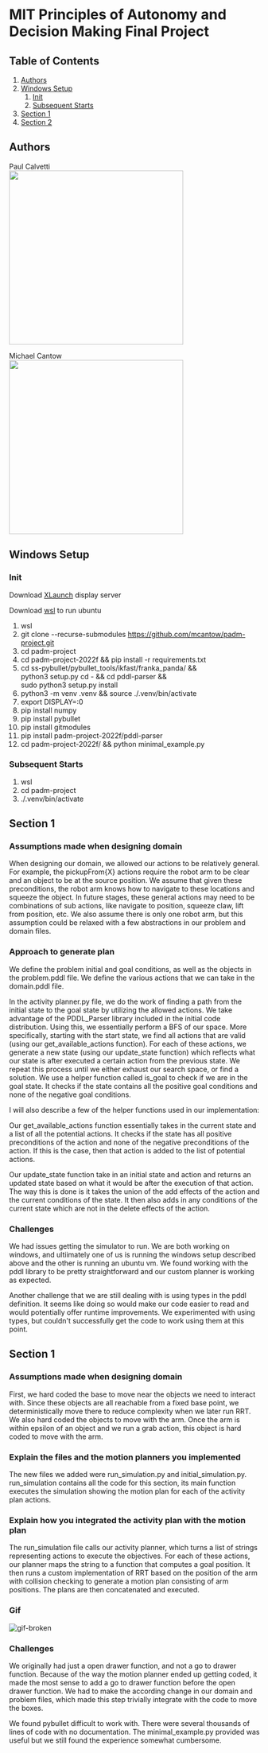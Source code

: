 # MIT Principles of Autonomy and Decision Making Final Project

## Table of Contents
1. [Authors](#authors)    
2. [Windows Setup](#setup)    
    1. [Init](#init)   
    2. [Subsequent Starts](#subsequent) 
3. [Section 1](#section1)   
4. [Section 2](#section2)   

## Authors <a name="authors"></a>
Paul Calvetti   
<img src="https://media-exp1.licdn.com/dms/image/C4E03AQElcBMBQhM_yA/profile-displayphoto-shrink_200_200/0/1571699676588?e=2147483647&v=beta&t=wgjBfC2gBU-GL1x_W6O8xz0lwSnKKFMs7OPUWe3wECU" width="350">

Michael Cantow   
<img src="https://media-exp1.licdn.com/dms/image/C4E03AQF7X7g3Wi1oOw/profile-displayphoto-shrink_800_800/0/1546477526522?e=1671667200&v=beta&t=1cLVm9-B8OH91wv42ia9ydE69XMCqE-icNQarMlzQzQ" width="350">

## Windows Setup <a name="setup"></a>
### Init <a name="init"></a>
Download [XLaunch]( https://sourceforge.net/projects/vcxsrv/) display server

Download [wsl](https://learn.microsoft.com/en-us/windows/wsl/install) to run ubuntu
1. wsl
3. git clone --recurse-submodules https://github.com/mcantow/padm-project.git 
4. cd padm-project
5. cd padm-project-2022f && pip install -r requirements.txt
6. cd ss-pybullet/pybullet_tools/ikfast/franka_panda/ && \
    python3 setup.py
    cd - && cd pddl-parser && \
    sudo python3 setup.py install
7. python3 -m venv .venv && source ./.venv/bin/activate
8. export DISPLAY=:0
9. pip install numpy
10. pip install pybullet
11. pip install gitmodules
12. pip install padm-project-2022f/pddl-parser
11. cd padm-project-2022f/ && python minimal_example.py

### Subsequent Starts <a name="subsequent"></a>
1. wsl
2. cd padm-project
3. ./.venv/bin/activate


## Section 1 <a name="section1"></a>
### Assumptions made when designing domain
When designing our domain, we allowed our actions to be relatively general. For example, the pickupFrom{X} actions require the robot arm to be clear and an object to be at the source position. We assume that given these preconditions, the robot arm knows how to navigate to these locations and squeeze the object. In future stages, these general actions may need to be combinations of sub actions, like navigate to position, squeeze claw, lift from position, etc. We also assume there is only one robot arm, but this assumption could be relaxed with a few abstractions in our problem and domain files.

### Approach to generate plan
We define the problem initial and goal conditions, as well as the objects in the problem.pddl file. We define the various actions that we can take in the domain.pddl file. 

In the activity planner.py file, we do the work of finding a path from the initial state to the goal state by utilizing the allowed actions. We take advantage of the PDDL_Parser library included in the initial code distribution. Using this, we essentially perform a BFS of our space. More specifically, starting with the start state, we find all actions that are valid (using our get\_available\_actions function). For each of these actions, we generate a new state (using our update\_state function) which reflects what our state is after executed a certain action from the previous state. We repeat this process until we either exhaust our search space, or find a solution. We use a helper function called is\_goal to check if we are in the goal state. It checks if the state contains all the positive goal conditions and none of the negative goal conditions.

I will also describe a few of the helper functions used in our implementation:

Our get\_available\_actions function essentially takes in the current state and a list of all the potential actions. It checks if the state has all positive preconditions of the action and none of the negative preconditions of the action. If this is the case, then that action is added to the list of potential actions.

Our update\_state function take in an initial state and action and returns an updated state based on what it would be after the execution of that action. The way this is done is it takes the union of the add effects of the action and the current conditions of the state. It then also adds in any conditions of the current state which are not in the delete effects of the action.

### Challenges
We had issues getting the simulator to run. We are both working on windows, and ultiimately one of us is running the windows setup described above and the other is running an ubuntu vm. We found working with the pddl library to be pretty straightforward and our custom planner is working as expected.

Another challenge that we are still dealing with is using types in the pddl definition. It seems like doing so would make our code easier to read and would potentially offer runtime improvements. We experimented with using types, but couldn't successfully get the code to work using them at this point.


## Section 1 <a name="section1"></a>
### Assumptions made when designing domain
First, we hard coded the base to move near the objects we need to interact with. Since these objects are all reachable from a fixed base point, we deterministically move there to reduce complexity when we later run RRT. We also hard coded the objects to move with the arm. Once the arm is within epsilon of an object and we run a grab action, this object is hard coded to move with the arm.

### Explain the files and the motion planners you implemented
The new files we added were run_simulation.py and initial_simulation.py. run_simulation contains all the code for this section, its main function executes the simulation showing the motion plan for each of the activity plan actions.

### Explain how you integrated the activity plan with the motion plan
The run_simulation file calls our activity planner, which turns a list of strings representing actions to execute the objectives. For each of these actions, our planner maps the string to a function that computes a goal position. It then runs a custom implementation of RRT based on the position of the arm with collision checking to generate a motion plan consisting of arm positions. The plans are then concatenated and executed. 

### Gif
![gif-broken](https://github.com/mcantow/padm-project/blob/main/video3661558971.gif)

### Challenges
We originally had just a open drawer function, and not a go to drawer function. Because of the way the motion planner ended up getting coded, it made the most sense to add a go to drawer function before the open drawer function. We had to make the according change in our domain and problem files, which made this step trivially integrate with the code to move the boxes. 

We found pybullet difficult to work with. There were several thousands of lines of code with no documentation. The minimal_example.py provided was useful but we still found the experience somewhat cumbersome. 
